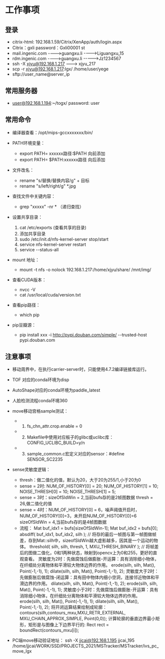 
# 工作事项

## 登录

- citrix-html: 192.168.1.59/Citrix/XenApp/auth/login.aspx
- Citrix：gxli   password：Gxli00001    st
- mail.ingenic.com ---->guangxu.li ---->Liguangxu_15
- rdm.ingenic.com ---->guangxu.li ----->Jz1234567
- ssh -X xjyu@192.168.1.217    ---> xjyu_217
- scp -r xjyu@192.168.1.217:lgx/ /home/user/yege
- sftp://user_name@server_ip

## 常用服务器

- user@192.168.1.194:~/togx/        password: user

## 常用命令

- 编译器查看：/opt/mips-gccxxxxxxx/bin/

- PATH环境变量：
  - export PATH= xxxxxx路径:$PATH      向前添加           
  - export PATH= $PATH:xxxxxx路径      向后添加
  
- 文件改名：
  - rename "s/替换/替换内容/g" + 目标
  - rename "s/left/right/g" *.jpg
  
- 查找文件中关键内容：
  - grep "xxxxx" -nr *    （递归查找）
  
- 设置共享目录：

  1. cat /etc/exports   (查看共享的目录)
  2. 添加共享目录
  3. sudo /etc/init.d/nfs-kernel-server stop/start
  4. service nfs-kernel-server restart
  5. service --status-all


- mount 地址：

  - mount -t nfs -o nolock 192.168.1.217:/home/xjyu/share/ /mnt/img/

- 查看CUDA版本：
  - nvcc -V
  - cat /usr/local/cuda/version.txt

- 查看pip路径： 
  - which pip
- pip豆瓣源：
  - pip install xxx -i http://pypi.douban.com/simple/ --trusted-host pypi.douban.com

## 注意事项

- 移动周界中，在执行carrier-server时，只能使用4.7.2编译链接库运行。
- TOF 对应的conda环境为disp
- AutoShape对应的conda环境为paddle_latest
- 人脸检测流程conda环境360
- move移动宫格sample测试：
  - 1. fs_chn_attr.crop.enable = 0
  - 2. Makefile中使用对应板子的glibc或uclibc库：CONFIG_UCLIBC_BUILD=y/n
  - 3. sample_common.c宏定义对应的sensor：#define SENSOR_SC2235

- sense灵敏度逻辑：
  - thresh：做二值化的值，默认为20，大于20为255/1,小于20为0 
  - sense = 2时:
      NUM_OF_HISTORY[0] = 20;
      NUM_OF_HISTORY[1] = 10;
      NOISE_THRESH[0] = 10;
      NOISE_THRESH[1] = 5;
  - sense = 3时：sizeOfSldWin = 2,当前bufs存的是2帧图数据
    thresh = 26,做二值化的值  
  - sense = 4时：NUM_OF_HISTORY[0] = 6，噪声阈值开启时，NUM_OF_HISTORY[0]=3，未开启NUM_OF_HISTORY[0]=6
    sizeOfSldWin = 4,当前bufs存的是4帧图数据
  - 流程：
      Mat buf_idx1 = bufs[sizeOfSldWin-1]; 
      Mat buf_idx2 = bufs[0]; 
      absdiff( buf_idx1, buf_idx2, silh ); // 将存的最后一帧图与第一帧图做帧差，存到Mat::silh中，sizeofSldWin越大虚影越多，因其是一个运动的物体。
      threshold( silh, silh, thresh, 1, MXU_THRESH_BINARY ); // 将帧差后的图做二值化，0和1两种状态，映射到opencv上为0和255，更好的直观查看。
      灵敏度为2时：先做腐蚀后做膨胀-开运算：具有消除细小物体，在纤细处分离物体和平滑较大物体边界的作用。
        erode(silh, silh, Mat(), Point(-1,-1), 1);
        dilate(silh, silh, Mat(), Point(-1,-1), 2);
        <!-- mergemove(buf_idx1, buf_idx2, silh, thresh, 1, MXU_THRESH_BINARY, MXU_OPEN_MIN, Mat(),Point(-1,-1)); -->
      灵敏度大于2时：先做膨胀后做腐蚀-闭运算：具有田中物体内细小空洞，连接邻近物体和平滑边界的作用。
        dilate(silh, silh, Mat(), Point(-1,-1), 2);
        erode(silh, silh, Mat(), Point(-1,-1), 1);
        <!-- mergemove(buf_idx1, buf_idx2, silh, thresh, 1, MXU_THRESH_BINARY, MXU_CLOSE_MAX, Mat(),Point(-1,-1)); -->
      灵敏度小于2时：先做腐蚀后做膨胀-开运算：具有消除细小物体，在纤细处分离物体和平滑较大物体边界的作用。
        erode(silh, silh, Mat(), Point(-1,-1), 1);
        dilate(silh, silh, Mat(), Point(-1,-1), 2);
        <!-- mergemove(buf_idx1, buf_idx2, silh, thresh, 1, MXU_THRESH_BINARY, MXU_OPEN_MIN, Mat(),Point(-1,-1)); -->
      将开闭运算结果绘制成轮廓：
        contours(silh,contours_mxu,MXU_RETR_EXTERNAL, MXU_CHAIN_APPROX_SIMPLE, Point(0,0));
      计算轮廓的垂直边界最小矩形，矩形是与图像上下边界平行的:
        Rect rect = boundRect(contours_mxu[i]); 

- PC端move移动验证地址：
  ssh -X jjcai@192.168.1.195   jjcai_195
  /home/jjcai/WORK/SSD/PROJECTS_2021/MSTracker/MSTracker/ivs_pc_move_lgx